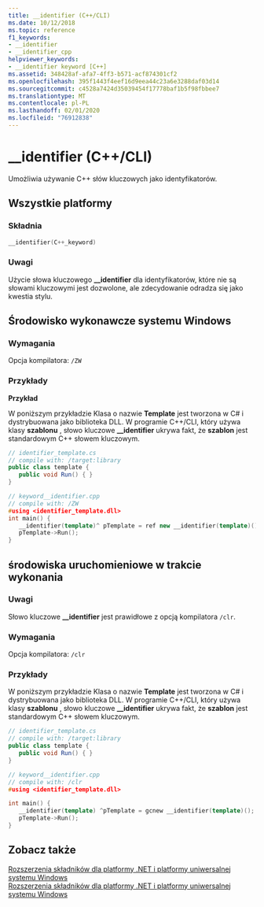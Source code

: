 ```yaml
---
title: __identifier (C++/CLI)
ms.date: 10/12/2018
ms.topic: reference
f1_keywords:
- __identifier
- __identifier_cpp
helpviewer_keywords:
- __identifier keyword [C++]
ms.assetid: 348428af-afa7-4ff3-b571-acf874301cf2
ms.openlocfilehash: 395f1443f4eef16d9eea44c23a6e3288daf03d14
ms.sourcegitcommit: c4528a7424d35039454f17778baf1b5f98fbbee7
ms.translationtype: MT
ms.contentlocale: pl-PL
ms.lasthandoff: 02/01/2020
ms.locfileid: "76912838"
---
```

# <a name="__identifier-ccli"></a>__identifier (C++/CLI)

Umożliwia używanie C++ słów kluczowych jako identyfikatorów.

## <a name="all-platforms"></a>Wszystkie platformy

### <a name="syntax"></a>Składnia

```cpp
__identifier(C++_keyword)
```

### <a name="remarks"></a>Uwagi

Użycie słowa kluczowego **__identifier** dla identyfikatorów, które nie są słowami kluczowymi jest dozwolone, ale zdecydowanie odradza się jako kwestia stylu.

## <a name="windows-runtime"></a>Środowisko wykonawcze systemu Windows

### <a name="requirements"></a>Wymagania

Opcja kompilatora: `/ZW`

### <a name="examples"></a>Przykłady

**Przykład**

W poniższym przykładzie Klasa o nazwie **Template** jest tworzona w C# i dystrybuowana jako biblioteka DLL. W programie C++/CLI, który używa klasy **szablonu** , słowo kluczowe **__identifier** ukrywa fakt, że **szablon** jest standardowym C++ słowem kluczowym.

```csharp
// identifier_template.cs
// compile with: /target:library
public class template {
   public void Run() { }
}
```

```cpp
// keyword__identifier.cpp
// compile with: /ZW
#using <identifier_template.dll>
int main() {
   __identifier(template)^ pTemplate = ref new __identifier(template)();
   pTemplate->Run();
}
```

## <a name="common-language-runtime"></a>środowiska uruchomieniowe w trakcie wykonania

### <a name="remarks"></a>Uwagi

Słowo kluczowe **__identifier** jest prawidłowe z opcją kompilatora `/clr`.

### <a name="requirements"></a>Wymagania

Opcja kompilatora: `/clr`

### <a name="examples"></a>Przykłady

W poniższym przykładzie Klasa o nazwie **Template** jest tworzona w C# i dystrybuowana jako biblioteka DLL. W programie C++/CLI, który używa klasy **szablonu** , słowo kluczowe **__identifier** ukrywa fakt, że **szablon** jest standardowym C++ słowem kluczowym.

```csharp
// identifier_template.cs
// compile with: /target:library
public class template {
   public void Run() { }
}
```

```cpp
// keyword__identifier.cpp
// compile with: /clr
#using <identifier_template.dll>

int main() {
   __identifier(template) ^pTemplate = gcnew __identifier(template)();
   pTemplate->Run();
}
```

## <a name="see-also"></a>Zobacz także

[Rozszerzenia składników dla platformy .NET i platformy uniwersalnej systemu Windows](component-extensions-for-runtime-platforms.md)<br/>
[Rozszerzenia składników dla platformy .NET i platformy uniwersalnej systemu Windows](component-extensions-for-runtime-platforms.md)
